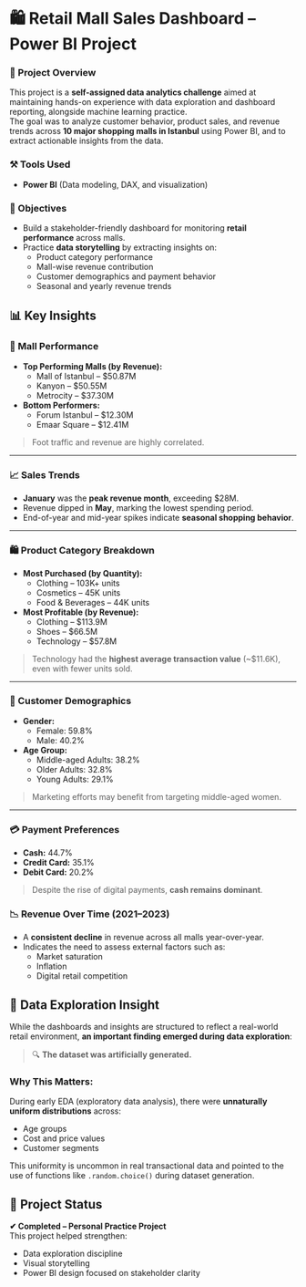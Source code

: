 # 🛍️ Retail Mall Sales Dashboard – Power BI Project

### 📌 Project Overview

This project is a **self-assigned data analytics challenge** aimed at maintaining hands-on experience with data exploration and dashboard reporting, alongside machine learning practice.  
The goal was to analyze customer behavior, product sales, and revenue trends across **10 major shopping malls in Istanbul** using Power BI, and to extract actionable insights from the data.



### ⚒️ Tools Used

- **Power BI** (Data modeling, DAX, and visualization)



### 🎯 Objectives

- Build a stakeholder-friendly dashboard for monitoring **retail performance** across malls.
- Practice **data storytelling** by extracting insights on:
  - Product category performance
  - Mall-wise revenue contribution
  - Customer demographics and payment behavior
  - Seasonal and yearly revenue trends



## 📊 Key Insights

### 🏬 Mall Performance

- **Top Performing Malls (by Revenue):**
  - Mall of Istanbul – $50.87M
  - Kanyon – $50.55M
  - Metrocity – $37.30M
- **Bottom Performers:**
  - Forum Istanbul – $12.30M
  - Emaar Square – $12.41M

> Foot traffic and revenue are highly correlated.

---

### 📈 Sales Trends

- **January** was the **peak revenue month**, exceeding $28M.
- Revenue dipped in **May**, marking the lowest spending period.
- End-of-year and mid-year spikes indicate **seasonal shopping behavior**.

---

### 🛍️ Product Category Breakdown

- **Most Purchased (by Quantity):**
  - Clothing – 103K+ units
  - Cosmetics – 45K units
  - Food & Beverages – 44K units
- **Most Profitable (by Revenue):**
  - Clothing – $113.9M
  - Shoes – $66.5M
  - Technology – $57.8M

> Technology had the **highest average transaction value** (~$11.6K), even with fewer units sold.

---

### 👥 Customer Demographics

- **Gender:**
  - Female: 59.8%
  - Male: 40.2%
- **Age Group:**
  - Middle-aged Adults: 38.2%
  - Older Adults: 32.8%
  - Young Adults: 29.1%

> Marketing efforts may benefit from targeting middle-aged women.

---

### 💳 Payment Preferences

- **Cash:** 44.7%  
- **Credit Card:** 35.1%  
- **Debit Card:** 20.2%

> Despite the rise of digital payments, **cash remains dominant**.



### 📉 Revenue Over Time (2021–2023)

- A **consistent decline** in revenue across all malls year-over-year.
- Indicates the need to assess external factors such as:
  - Market saturation
  - Inflation
  - Digital retail competition



## 🧠 Data Exploration Insight

While the dashboards and insights are structured to reflect a real-world retail environment, **an important finding emerged during data exploration**:

> 🔍 **The dataset was artificially generated.**

### Why This Matters:

During early EDA (exploratory data analysis), there were **unnaturally uniform distributions** across:
- Age groups  
- Cost and price values  
- Customer segments

This uniformity is uncommon in real transactional data and pointed to the use of functions like `.random.choice()` during dataset generation.


## 📁 Project Status

**✔ Completed – Personal Practice Project**  
This project helped strengthen:
- Data exploration discipline  
- Visual storytelling  
- Power BI design focused on stakeholder clarity
